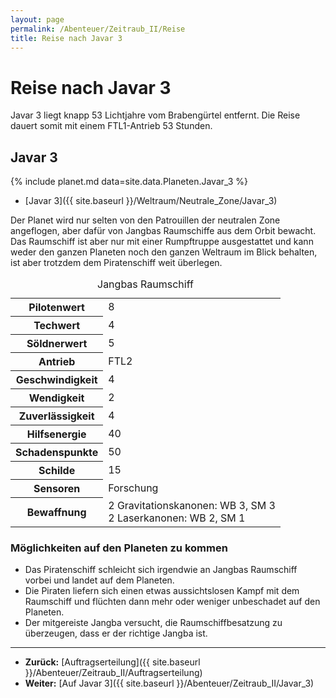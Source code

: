 ```yaml
---
layout: page
permalink: /Abenteuer/Zeitraub_II/Reise
title: Reise nach Javar 3
---
```


# Reise nach Javar 3

Javar 3 liegt knapp 53 Lichtjahre vom Brabengürtel entfernt. Die Reise dauert somit mit einem FTL1-Antrieb 53 Stunden.

## Javar 3

{% include planet.md data=site.data.Planeten.Javar_3 %}

- [Javar 3]({{ site.baseurl }}/Weltraum/Neutrale_Zone/Javar_3)

Der Planet wird nur selten von den Patrouillen der neutralen Zone angeflogen, aber dafür von Jangbas Raumschiffe aus dem Orbit bewacht. Das Raumschiff ist aber nur mit einer Rumpftruppe ausgestattet und kann weder den ganzen Planeten noch den ganzen Weltraum im Blick behalten, ist aber trotzdem dem Piratenschiff weit überlegen.

<table>
<caption>Jangbas Raumschiff</caption>
<tbody>
<tr><th>Pilotenwert</th><td>8</td></tr>
<tr><th>Techwert</th><td>4</td></tr>
<tr><th>Söldnerwert</th><td>5</td></tr>
<tr><th>Antrieb</th><td>FTL2</td></tr>
<tr><th>Geschwindigkeit</th><td>4</td></tr>
<tr><th>Wendigkeit</th><td>2</td></tr>
<tr><th>Zuverlässigkeit</th><td>4</td></tr>
<tr><th>Hilfsenergie</th><td>40</td></tr>
<tr><th>Schadenspunkte</th><td>50</td></tr>
<tr><th>Schilde</th><td>15</td></tr>
<tr><th>Sensoren</th><td>Forschung</td></tr>
<tr><th>Bewaffnung</th><td>2 Gravitationskanonen: WB 3, SM 3<br/>
2 Laserkanonen: WB 2, SM 1</td></tr>
</tbody>
</table>

### Möglichkeiten auf den Planeten zu kommen

- Das Piratenschiff schleicht sich irgendwie an Jangbas Raumschiff vorbei und landet auf dem Planeten.
- Die Piraten liefern sich einen etwas aussichtslosen Kampf mit dem Raumschiff und flüchten dann mehr oder weniger unbeschadet auf den Planeten.
- Der mitgereiste Jangba versucht, die Raumschiffbesatzung zu überzeugen, dass er der richtige Jangba ist.

***

- **Zurück:** [Auftragserteilung]({{ site.baseurl }}/Abenteuer/Zeitraub_II/Auftragserteilung)
- **Weiter:** [Auf Javar 3]({{ site.baseurl }}/Abenteuer/Zeitraub_II/Javar_3)
